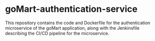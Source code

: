 # goMart-authentication-service
This repository contains the code and Dockerfile for the authentication microservice of the goMart application, along with the Jenkinsfile describing the CI/CD pipeline for the microservice.
